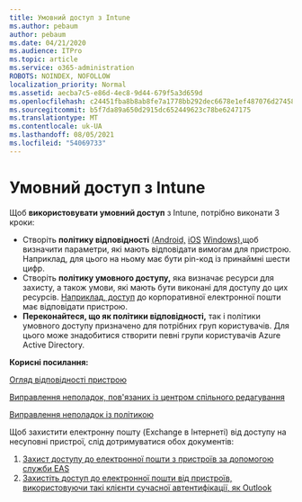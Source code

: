 ```yaml
---
title: Умовний доступ з Intune
ms.author: pebaum
author: pebaum
ms.date: 04/21/2020
ms.audience: ITPro
ms.topic: article
ms.service: o365-administration
ROBOTS: NOINDEX, NOFOLLOW
localization_priority: Normal
ms.assetid: aecba7c5-e86d-4ec8-9d44-679f5a3d659d
ms.openlocfilehash: c24451fba8b8ab8fe7a1778bb292dec6678e1ef487076d27458c9aeb4963c683
ms.sourcegitcommit: b5f7da89a650d2915dc652449623c78be6247175
ms.translationtype: MT
ms.contentlocale: uk-UA
ms.lasthandoff: 08/05/2021
ms.locfileid: "54069733"
---
```

# <a name="conditional-access-with-intune"></a>Умовний доступ з Intune

Щоб  **використовувати умовний доступ**  з Intune, потрібно виконати 3 кроки:

- Створіть **політику відповідності** [(Android,](https://docs.microsoft.com/intune/compliance-policy-create-android) [iOS](https://docs.microsoft.com/intune/compliance-policy-create-ios) [Windows),](https://docs.microsoft.com//intune/compliance-policy-create-windows)щоб визначити параметри, які мають відповідати вимогам для пристрою. Наприклад, для цього на ньому має бути pin-код із принаймні шести цифр.
- Створіть **політику умовного доступу,**  яка визначає ресурси для захисту, а також умови, які мають бути виконані для доступу до цих ресурсів.  [Наприклад, доступ](https://docs.microsoft.com/intune/tutorial-protect-email-on-unmanaged-devices#create-conditional-access-policies)  до корпоративної електронної пошти має відповідати пристрою.
- **Переконайтеся, що як політики відповідності,** так і політики умовного доступу призначено для потрібних груп користувачів.  Для цього може знадобитися створити певні групи користувачів Azure Active Directory.

**Корисні посилання:**

[Огляд відповідності пристрою](https://docs.microsoft.com/intune/device-compliance-get-started)

[Виправлення неполадок, пов'язаних із центром спільного редагування](https://docs.microsoft.com/intune/troubleshoot-conditional-access)

[Виправлення неполадок із політикою](https://docs.microsoft.com/troubleshoot/mem/intune/troubleshoot-policies-in-microsoft-intune)

Щоб захистити електронну пошту (Exchange в Інтернеті) від доступу на несуповні пристрої, слід дотримуватися обох документів:

1. [Захист доступу до електронної пошти з пристроїв за допомогою служби EAS](https://docs.microsoft.com/intune/tutorial-protect-email-on-unmanaged-devices)
2. [Захистіть доступ до електронної пошти від пристроїв, використовуючи такі клієнти сучасної автентифікації, як Outlook](https://docs.microsoft.com/intune/tutorial-protect-email-on-enrolled-devices)